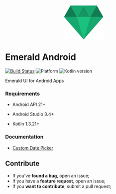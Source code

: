 <p align="center"><img src="https://github.com/cebroker/emerald-ios/blob/develop/emerald.svg" align="middle" width="25%" /></p>

# Emerald Android
[![Build Status](https://travis-ci.com/cebroker/emerald-android.svg?branch=develop)](https://travis-ci.com/cebroker/emerald-android)
![Platform](https://img.shields.io/badge/platform-Android-green.svg)
![Kotlin version](https://img.shields.io/badge/Kotlin_version-1.3.21-orange.svg)

Emerald UI for Android Apps

### Requirements

- Android API 21+

- Android Studio 3.4+

- Kotlin 1.3.21+

### Documentation
<ul class="icon-list">
  <li class="icon-list-item icon-list-item--spec"><a href="https://github.com/cebroker/emerald-ios/tree/develop/EmeraldIOS/Theme">Custom Date Picker</a></li>
 </ul>

## Contribute
- If you've __found a bug__, open an issue;
- If you have a __feature request__, open an issue;
- If you __want to contribute__, submit a pull request;
